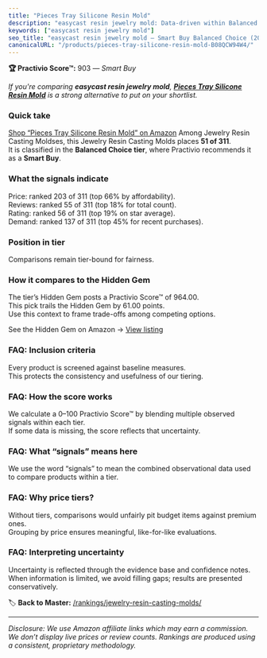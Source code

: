 ```yaml
---
title: "Pieces Tray Silicone Resin Mold"
description: "easycast resin jewelry mold: Data-driven within Balanced Choice ranking using the Practivio Score™. Positioned by quality, value, demand, findability, momentum."
keywords: ["easycast resin jewelry mold"]
seo_title: "easycast resin jewelry mold — Smart Buy Balanced Choice (2025)"
canonicalURL: "/products/pieces-tray-silicone-resin-mold-B08QCW94W4/"
---
```


**🏆 Practivio Score™:** 903 — _Smart Buy_


*If you're comparing **easycast resin jewelry mold**, **[Pieces Tray Silicone Resin Mold](https://www.amazon.com/dp/B08QCW94W4?tag=practivio-20)** is a strong alternative to put on your shortlist.*
### Quick take
[Shop “Pieces Tray Silicone Resin Mold” on Amazon](https://www.amazon.com/dp/B08QCW94W4?tag=practivio-20)
Among Jewelry Resin Casting Moldses, this Jewelry Resin Casting Molds places **51 of 311**.  
It is classified in the **Balanced Choice tier**, where Practivio recommends it as a **Smart Buy**.

### What the signals indicate
Price: ranked 203 of 311 (top 66% by affordability).  
Reviews: ranked 55 of 311 (top 18% for total count).  
Rating: ranked 56 of 311 (top 19% on star average).  
Demand: ranked 137 of 311 (top 45% for recent purchases).

### Position in tier
Comparisons remain tier-bound for fairness.

### How it compares to the Hidden Gem
The tier’s Hidden Gem posts a Practivio Score™ of 964.00.  
This pick trails the Hidden Gem by 61.00 points.  
Use this context to frame trade-offs among competing options.  

See the Hidden Gem on Amazon → [View listing](https://www.amazon.com/dp/B08L7PP8F9?tag=practivio-20)

### FAQ: Inclusion criteria
Every product is screened against baseline measures.  
This protects the consistency and usefulness of our tiering.

### FAQ: How the score works
We calculate a 0–100 Practivio Score™ by blending multiple observed signals within each tier.  
If some data is missing, the score reflects that uncertainty.

### FAQ: What “signals” means here
We use the word “signals” to mean the combined observational data used to compare products within a tier.

### FAQ: Why price tiers?
Without tiers, comparisons would unfairly pit budget items against premium ones.  
Grouping by price ensures meaningful, like-for-like evaluations.

### FAQ: Interpreting uncertainty
Uncertainty is reflected through the evidence base and confidence notes.  
When information is limited, we avoid filling gaps; results are presented conservatively.


🏷️ **Back to Master:** [/rankings/jewelry-resin-casting-molds/](/rankings/jewelry-resin-casting-molds/)

---
_Disclosure: We use Amazon affiliate links which may earn a commission. We don’t display live prices or review counts. Rankings are produced using a consistent, proprietary methodology._
